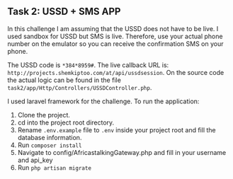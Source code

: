 ## Task 2: USSD + SMS APP
In this challenge I am assuming that the USSD does not have to be live. I used sandbox for USSD but SMS is live. Therefore, use your actual phone number on the emulator so you can receive the confirmation SMS on your phone.

The USSD code is `*384*8959#`.
The live callback URL is: `http://projects.shemkiptoo.com/at/api/ussdsession`.
On the source code the actual logic can be found in the file `task2/app/Http/Controllers/USSDController.php`.

I used laravel framework for the challenge. To run the application:
1. Clone the project.
2. cd into the project root directory.
3. Rename `.env.example` file to `.env` inside your project root and fill the database information. 
4. Run `composer install`
5. Navigate to config/AfricastalkingGateway.php and fill in your username and api_key
6. Run `php artisan migrate`
